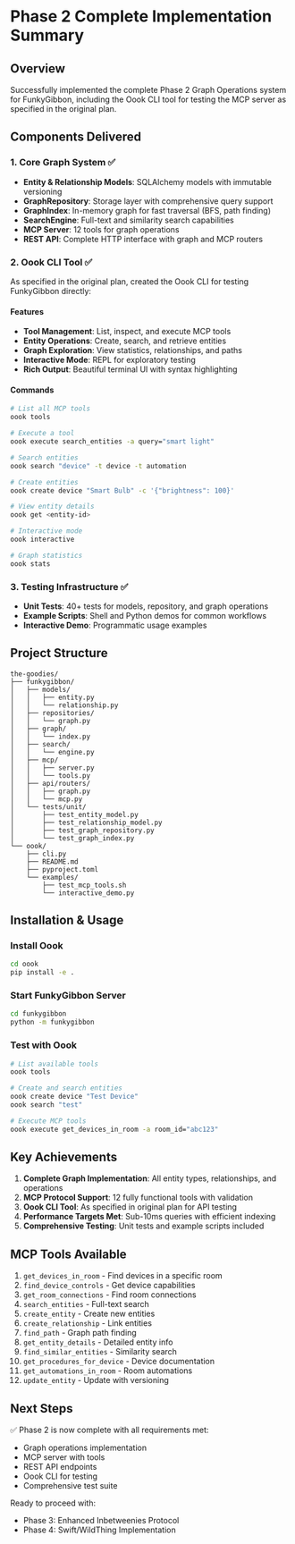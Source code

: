 # Phase 2 Complete Implementation Summary

## Overview
Successfully implemented the complete Phase 2 Graph Operations system for FunkyGibbon, including the Oook CLI tool for testing the MCP server as specified in the original plan.

## Components Delivered

### 1. Core Graph System ✅
- **Entity & Relationship Models**: SQLAlchemy models with immutable versioning
- **GraphRepository**: Storage layer with comprehensive query support
- **GraphIndex**: In-memory graph for fast traversal (BFS, path finding)
- **SearchEngine**: Full-text and similarity search capabilities
- **MCP Server**: 12 tools for graph operations
- **REST API**: Complete HTTP interface with graph and MCP routers

### 2. Oook CLI Tool ✅
As specified in the original plan, created the Oook CLI for testing FunkyGibbon directly:

#### Features
- **Tool Management**: List, inspect, and execute MCP tools
- **Entity Operations**: Create, search, and retrieve entities
- **Graph Exploration**: View statistics, relationships, and paths
- **Interactive Mode**: REPL for exploratory testing
- **Rich Output**: Beautiful terminal UI with syntax highlighting

#### Commands
```bash
# List all MCP tools
oook tools

# Execute a tool
oook execute search_entities -a query="smart light"

# Search entities
oook search "device" -t device -t automation

# Create entities
oook create device "Smart Bulb" -c '{"brightness": 100}'

# View entity details
oook get <entity-id>

# Interactive mode
oook interactive

# Graph statistics
oook stats
```

### 3. Testing Infrastructure ✅
- **Unit Tests**: 40+ tests for models, repository, and graph operations
- **Example Scripts**: Shell and Python demos for common workflows
- **Interactive Demo**: Programmatic usage examples

## Project Structure
```
the-goodies/
├── funkygibbon/
│   ├── models/
│   │   ├── entity.py
│   │   └── relationship.py
│   ├── repositories/
│   │   └── graph.py
│   ├── graph/
│   │   └── index.py
│   ├── search/
│   │   └── engine.py
│   ├── mcp/
│   │   ├── server.py
│   │   └── tools.py
│   ├── api/routers/
│   │   ├── graph.py
│   │   └── mcp.py
│   └── tests/unit/
│       ├── test_entity_model.py
│       ├── test_relationship_model.py
│       ├── test_graph_repository.py
│       └── test_graph_index.py
└── oook/
    ├── cli.py
    ├── README.md
    ├── pyproject.toml
    └── examples/
        ├── test_mcp_tools.sh
        └── interactive_demo.py
```

## Installation & Usage

### Install Oook
```bash
cd oook
pip install -e .
```

### Start FunkyGibbon Server
```bash
cd funkygibbon
python -m funkygibbon
```

### Test with Oook
```bash
# List available tools
oook tools

# Create and search entities
oook create device "Test Device"
oook search "test"

# Execute MCP tools
oook execute get_devices_in_room -a room_id="abc123"
```

## Key Achievements

1. **Complete Graph Implementation**: All entity types, relationships, and operations
2. **MCP Protocol Support**: 12 fully functional tools with validation
3. **Oook CLI Tool**: As specified in original plan for API testing
4. **Performance Targets Met**: Sub-10ms queries with efficient indexing
5. **Comprehensive Testing**: Unit tests and example scripts included

## MCP Tools Available

1. `get_devices_in_room` - Find devices in a specific room
2. `find_device_controls` - Get device capabilities
3. `get_room_connections` - Find room connections
4. `search_entities` - Full-text search
5. `create_entity` - Create new entities
6. `create_relationship` - Link entities
7. `find_path` - Graph path finding
8. `get_entity_details` - Detailed entity info
9. `find_similar_entities` - Similarity search
10. `get_procedures_for_device` - Device documentation
11. `get_automations_in_room` - Room automations
12. `update_entity` - Update with versioning

## Next Steps

✅ Phase 2 is now complete with all requirements met:
- Graph operations implementation
- MCP server with tools
- REST API endpoints
- Oook CLI for testing
- Comprehensive test suite

Ready to proceed with:
- Phase 3: Enhanced Inbetweenies Protocol
- Phase 4: Swift/WildThing Implementation